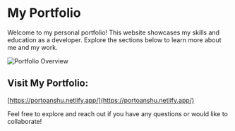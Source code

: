 # My Portfolio

Welcome to my personal portfolio! This website showcases my skills and education as a developer. Explore the sections below to learn more about me and my work.

![Portfolio Overview](https://example.com/portfolio-overview-image.png) <!-- Replace with actual image link -->

## Visit My Portfolio:
[https://portoanshu.netlify.app/](https://portoanshu.netlify.app/)

Feel free to explore and reach out if you have any questions or would like to collaborate!
